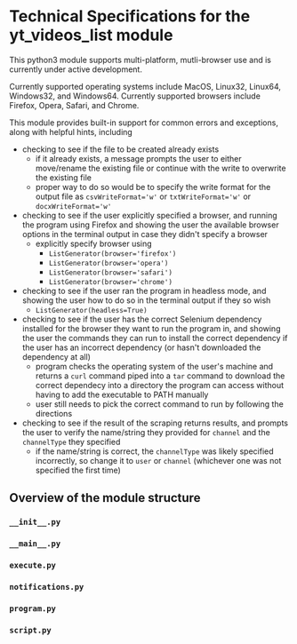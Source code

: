 # Technical Specifications for the yt_videos_list module

This python3 module supports multi-platform, mutli-browser use and is currently under active development.

Currently supported operating systems include MacOS, Linux32, Linux64, Windows32, and Windows64. Currently supported browsers include Firefox, Opera, Safari, and Chrome.

This module provides built-in support for common errors and exceptions, along with helpful hints, including
  - checking to see if the file to be created already exists
    - if it already exists, a message prompts the user to either move/rename the existing file or continue with the write to overwrite the existing file
    - proper way to do so would be to specify the write format for the output file as `csvWriteFormat='w'` or `txtWriteFormat='w'` or `docxWriteFormat='w'`
  - checking to see if the user explicitly specified a browser, and running the program using Firefox and showing the user the available browser options in the terminal output in case they didn't specify a browser
    - explicitly specify browser using
      - `ListGenerator(browser='firefox')`
      - `ListGenerator(browser='opera')`
      - `ListGenerator(browser='safari')`
      - `ListGenerator(browser='chrome')`
  - checking to see if the user ran the program in headless mode, and showing the user how to do so in the terminal output if they so wish
    - `ListGenerator(headless=True)`
  - checking to see if the user has the correct Selenium dependency installed for the browser they want to run the program in, and showing the user the commands they can run to install the correct dependency if the user has an incorrect dependency (or hasn't downloaded the dependency at all)
    - program checks the operating system of the user's machine and returns a `curl` command piped into a `tar` command to download the correct dependecy into a directory the program can access without having to add the executable to PATH manually
    - user still needs to pick the correct command to run by following the directions
  - checking to see if the result of the scraping returns results, and prompts the user to verify the name/string they provided for `channel` and the `channelType` they specified
    - if the name/string is correct, the `channelType` was likely specified incorrectly, so change it to `user` or `channel` (whichever one was not specified the first time)

## Overview of the module structure
### `__init__.py`

### `__main__.py`

### `execute.py`

### `notifications.py`

### `program.py`

### `script.py`
